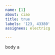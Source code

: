 ```yaml
---         
name: [1]
about: ciao
title: true
labels: '123, 43380'
assignees: electricg

---         
```


body a
